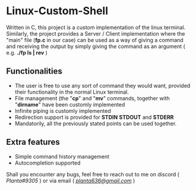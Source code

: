 # Linux-Custom-Shell
Written in C, this project is a custom implementation of the linux terminal. Similarly, the project provides a Server / Client implementation where the "main" file (**fp.c** in our case) can be used as a way of giving a command and receiving the output by simply giving the command as an argument ( e.g. **./fp ls | rev** )


## Functionalities
- The user is free to use any sort of command they would want, provided their functionality in the normal Linux terminal.
- File management (the "**cp**" and "**mv**" commands, together with "**dirname**" have been customly implemented
- Infinite piping is customly implemented
- Redirection support is provided for **STDIN** **STDOUT** and **STDERR**
- Mandatorily, all the previously stated points can be used together.

## Extra features
- Simple command history management
- Autocompletion supported


Shall you encounter any bugs, feel free to reach out to me on discord ( *Planta#9305* ) or via email ( *planta636@gmail.com* )
